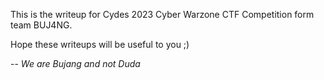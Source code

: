 This is the writeup for Cydes 2023 Cyber Warzone CTF Competition form team BUJ4NG.

Hope these writeups will be useful to you ;)

-- *We are Bujang and not Duda*
